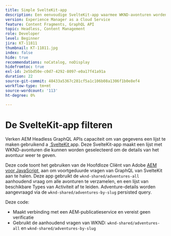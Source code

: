```yaml
---
title: Simple SvelteKit-app
description: Een eenvoudige SvelteKit-app waarmee WKND-avonturen worden weergegeven die zijn gemodelleerd met Content Fragments.
version: Experience Manager as a Cloud Service
feature: Content Fragments, GraphQL API
topic: Headless, Content Management
role: Developer
level: Beginner
jira: KT-11811
thumbnail: KT-11811.jpg
index: false
hide: true
recommendations: noCatalog, noDisplay
hidefromtoc: true
exl-id: 2e5bd50e-c0d7-4292-8097-e0a17f41a91a
duration: 22
source-git-commit: 48433a5367c281cf5a1c106b08a1306f1b0e8ef4
workflow-type: tm+mt
source-wordcount: '113'
ht-degree: 0%

---
```


# De SvelteKit-app filteren

Verken AEM Headless GraphQL APIs capaciteit om van gegevens een lijst te maken gebruikend a [&#x200B; SvelteKit &#x200B;](https://kit.svelte.dev/) app. Deze SvelteKit-app maakt een lijst met WKND-avonturen die kunnen worden geselecteerd om de details van het avontuur weer te geven.

Deze code toont het gebruiken van de Hoofdloze Cliënt van Adobe [&#x200B; AEM voor JavaScript &#x200B;](https://github.com/adobe/aem-headless-client-js/blob/main/api-reference.md) aan om voortgeduurde vragen van GraphQL van SvelteKit aan te halen. Deze app gebruikt de `wknd-shared/adventures-all` aanhoudend vraag om alle avonturen te verzamelen, en een lijst van beschikbare Types van Activiteit af te leiden. Adventure-details worden aangevraagd via de `wknd-shared/adventures-by-slug` persisted query.

Deze code:

+ Maakt verbinding met een AEM-publicatieservice en vereist geen verificatie
+ Gebruikt de aanhoudend vragen van WKND: `wknd-shared/adventures-all` en `wknd-shared/adventures-by-slug`

